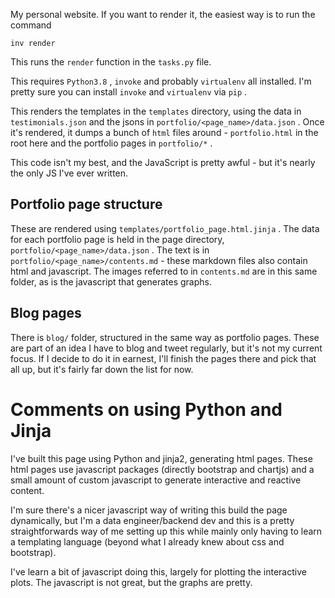 My personal website. If you want to render it, the easiest way is to run the command

 `inv render`

This runs the `render` function in the `tasks.py` file.

This requires `Python3.8` , `invoke` and probably `virtualenv` all installed. I'm pretty sure you can install `invoke` and `virtualenv` via `pip` .

This renders the templates in the `templates` directory, using the data in `testimonials.json` and the jsons in `portfolio/<page_name>/data.json` . Once it's rendered, it dumps a bunch of `html` files around - `portfolio.html` in the root here and the portfolio pages in `portfolio/*` .

This code isn't my best, and the JavaScript is pretty awful - but it's nearly the only JS I've ever written. 

## Portfolio page structure

These are rendered using `templates/portfolio_page.html.jinja` . The data for each portfolio page is held in the page directory, `portfolio/<page_name>/data.json` . The text is in `portfolio/<page_name>/contents.md` - these markdown files also contain html and javascript. The images referred to in `contents.md` are in this same folder, as is the javascript that generates graphs.

## Blog pages

There is `blog/` folder, structured in the same way as portfolio pages. These are part of an idea I have to blog and tweet regularly, but it's not my current focus. If I decide to do it in earnest, I'll finish the pages there and pick that all up, but it's fairly far down the list for now.

# Comments on using Python and Jinja

I've built this page using Python and jinja2, generating html pages. These html pages use javascript packages (directly bootstrap and chartjs) and a small amount of custom javascript to generate interactive and reactive content.

I'm sure there's a nicer javascript way of writing this build the page dynamically, but I'm a data engineer/backend dev and this is a pretty straightforwards way of me setting up this while mainly only having to learn a templating language (beyond what I already knew about css and bootstrap).

I've learn a bit of javascript doing this, largely for plotting the interactive plots. The javascript is not great, but the graphs are pretty.
